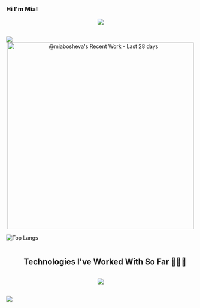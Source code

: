 ### Hi I'm Mia!

<p align="center">
  <a href="https://github.com/DenverCoder1/readme-typing-svg"><img src="https://readme-typing-svg.herokuapp.com?font=Time+New+Roman&color=cyan&size=25&center=true&vCenter=true&width=600&height=100&lines=Assalamu+O+Alaikum+Warahmatullah..&hearts;++;Diving+In+The+World+Of+Code...;Computer+Science+Student,;iOS+Development+Newbie,;Game+Development+Enthusiast;New+Projects+Every+Month!+<3"></a>
</p>

<br>
<img src="https://user-images.githubusercontent.com/73097560/115834477-dbab4500-a447-11eb-908a-139a6edaec5c.gif">
<br>


<a href="https://next.ossinsight.io/widgets/official/compose-currently-working-on?user_id=80326100&activity_type=all" target="_blank" style="display: block" align="center">
  <picture>
    <source media="(prefers-color-scheme: dark)" srcset="https://next.ossinsight.io/widgets/official/compose-currently-working-on/thumbnail.png?user_id=80326100&activity_type=all&image_size=auto&color_scheme=dark" width="497.5" height="auto">
    <img alt="@miabosheva's Recent Work - Last 28 days" src="https://next.ossinsight.io/widgets/official/compose-currently-working-on/thumbnail.png?user_id=80326100&activity_type=all&image_size=auto&color_scheme=light" width="497.5" height="auto">
  </picture>
</a>

![Top Langs](https://github-readme-stats.vercel.app/api/top-langs/?username=miabosheva&layout=compact)

<div id="user-content-toc">
  <ul align="center">
    <summary><h2 style="display: inline-block">Technologies I've Worked With So Far 👨🏻‍💻</h2></summary>
  </ul>
</div>
<!--tech stack icons-->
<p align="center">
  <a href="https://skillicons.dev">
    <img src="https://skillicons.dev/icons?i=git,c,cs,cpp,css,py,r,swift,docker,jenkins,kubernets,figma,dotnet,angular,react,spring,arduino,azure,postgres,blender,bootstrap,html,java,cmake,js,ts,java,django,mongodb,mysql,nodejs,postman,selenium,react&perline=14" />
  </a>
</p>

<br>
<img src="https://user-images.githubusercontent.com/73097560/115834477-dbab4500-a447-11eb-908a-139a6edaec5c.gif">
<br>
<!--
**miabosheva/miabosheva** is a ✨ _special_ ✨ repository because its `README.md` (this file) appears on your GitHub profile.

Here are some ideas to get you started:

- 🔭 I’m currently working on ...
- 🌱 I’m currently learning ...
- 👯 I’m looking to collaborate on ...
- 🤔 I’m looking for help with ...
- 💬 Ask me about ...
- 📫 How to reach me: ...
- 😄 Pronouns: ...
- ⚡ Fun fact: ...
-->
